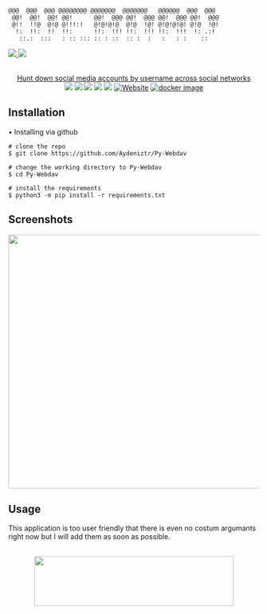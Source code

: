
```
@@@  @@@  @@@ @@@@@@@@ @@@@@@@  @@@@@@@   @@@@@@  @@@  @@@
 @@!  @@!  @@! @@!      @@!  @@@ @@!  @@@ @@!  @@@ @@!  @@@
 @!!  !!@  @!@ @!!!:!   @!@!@!@  @!@  !@! @!@!@!@! @!@  !@!
  !:  !!:  !!  !!:      !!:  !!! !!:  !!! !!:  !!!  !: .:!
   ::.:  :::   : :: ::: :: : ::  :: :  :   :   : :    ::
```


<a target="_blank" href="https://www.python.org/downloads/" title="Python version"><img src="https://img.shields.io/badge/python-%3E=_3.6-green.svg"> <a target="_blank" href="https://www.aydeniz.tk/chat.html" title="my online chat"><img src="https://img.shields.io/badge/website%20-always%20online%20-green.svg">

<p align=center>
  <br>
  <span>Hunt down social media accounts by username across <a href="https://github.com/sherlock-project/sherlock/blob/master/sites.md">social networks</a></span>
  <br>
  <a target="_blank" href="https://www.python.org/downloads/" title="Python version"><img src="https://img.shields.io/badge/python-%3E=_3.6-green.svg"></a>
  <a target="_blank" href="LICENSE" title="License: MIT"><img src="https://img.shields.io/badge/License-MIT-blue.svg"></a>
  <a target="_blank" href="https://github.com/sherlock-project/sherlock/actions" title="Test Status"><img src="https://github.com/sherlock-project/sherlock/workflows/Tests/badge.svg?branch=master"></a>
  <a target="_blank" href="https://github.com/sherlock-project/sherlock/actions" title="Nightly Tests"><img src="https://github.com/sherlock-project/sherlock/workflows/Nightly/badge.svg?branch=master"></a>
  <a target="_blank" href="https://twitter.com/intent/tweet?text=%F0%9F%94%8E%20Find%20usernames%20across%20social%20networks%20&url=https://github.com/sherlock-project/sherlock&hashtags=hacking,%20osint,%20bugbounty,%20reconnaissance" title="Share on Twitter"><img src="https://img.shields.io/twitter/url/http/shields.io.svg?style=social"></a>
  <a target="_blank" href="http://sherlock-project.github.io/"><img alt="Website" src="https://img.shields.io/website-up-down-green-red/http/sherlock-project.github.io/..svg"></a>
  <a target="_blank" href="https://hub.docker.com/r/theyahya/sherlock"><img alt="docker image" src="https://img.shields.io/docker/v/theyahya/sherlock"></a>
</p> 
 
## Installation

• Installing via github 

```console
# clone the repo
$ git clone https://github.com/Aydeniztr/Py-Webdav

# change the working directory to Py-Webdav
$ cd Py-Webdav

# install the requirements
$ python3 -m pip install -r requirements.txt
```

## Screenshots

<p align="center">
 <img src="https://media.discordapp.net/attachments/728923218001264684/926816630909063198/Screenshot_20220101-153751_Samsung_Internet.jpg" width="660"  height="510" />
 </p>

## Usage

This application is too user friendly that there is even no costum argumants right now but I will add them as soon as possible.

<p align="center">
<br>
<a href="https://asciinema.org/a/459383" target="_blank"><img src="https://media.discordapp.net/attachments/728923218001264684/929168201215000617/phonto.jpg" width="400"  height="100" /></a>
<br>
</p>

